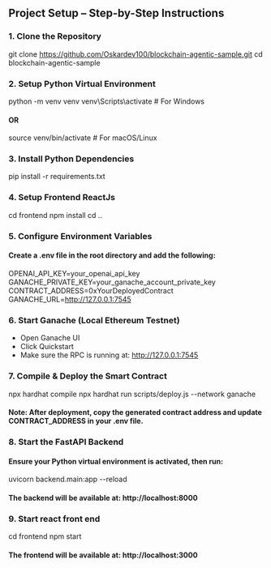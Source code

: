 ## Project Setup – Step-by-Step Instructions

### 1. Clone the Repository
git clone https://github.com/Oskardev100/blockchain-agentic-sample.git
cd blockchain-agentic-sample


### 2. Setup Python Virtual Environment 
python -m venv venv
venv\Scripts\activate   # For Windows
#### OR
source venv/bin/activate  # For macOS/Linux


### 3. Install Python Dependencies
pip install -r requirements.txt


### 4. Setup Frontend ReactJs
cd frontend
npm install
cd ..

### 5. Configure Environment Variables
#### Create a .env file in the root directory and add the following:
OPENAI_API_KEY=your_openai_api_key
GANACHE_PRIVATE_KEY=your_ganache_account_private_key
CONTRACT_ADDRESS=0xYourDeployedContract
GANACHE_URL=http://127.0.0.1:7545


### 6. Start Ganache (Local Ethereum Testnet)
- Open Ganache UI
- Click Quickstart
- Make sure the RPC is running at: http://127.0.0.1:7545


### 7. Compile & Deploy the Smart Contract
npx hardhat compile
npx hardhat run scripts/deploy.js --network ganache
#### Note: After deployment, copy the generated contract address and update CONTRACT_ADDRESS in your .env file.


### 8. Start the FastAPI Backend
#### Ensure your Python virtual environment is activated, then run:
uvicorn backend.main:app --reload
#### The backend will be available at: http://localhost:8000


### 9. Start react front end
cd frontend
npm start

#### The frontend will be available at: http://localhost:3000

